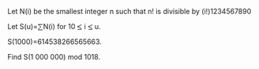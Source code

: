   <p>  Let N(i) be the smallest integer n such that n! is divisible by (i!)1234567890  </p>  <p>  Let S(u)=<img src='images/symbol_sum.gif' width='11' height='14' alt='&sum;' border='0' style='vertical-align:middle;' />N(i) for 10 <img src='images/symbol_le.gif' width='10' height='12' alt='&le;' border='0' style='vertical-align:middle;' /> i <img src='images/symbol_le.gif' width='10' height='12' alt='&le;' border='0' style='vertical-align:middle;' /> u.  </p>  <p>  S(1000)=614538266565663.  </p>  <p>  Find S(1 000 000) mod 1018.  </p>      